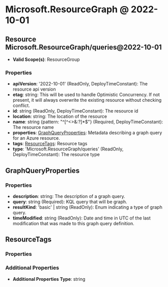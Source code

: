 # Microsoft.ResourceGraph @ 2022-10-01

## Resource Microsoft.ResourceGraph/queries@2022-10-01
* **Valid Scope(s)**: ResourceGroup
### Properties
* **apiVersion**: '2022-10-01' (ReadOnly, DeployTimeConstant): The resource api version
* **etag**: string: This will be used to handle Optimistic Concurrency. If not present, it will always overwrite the existing resource without checking conflict.
* **id**: string (ReadOnly, DeployTimeConstant): The resource id
* **location**: string: The location of the resource
* **name**: string {pattern: "^[^<>&:\?]*$"} (Required, DeployTimeConstant): The resource name
* **properties**: [GraphQueryProperties](#graphqueryproperties): Metadata describing a graph query for an Azure resource.
* **tags**: [ResourceTags](#resourcetags): Resource tags
* **type**: 'Microsoft.ResourceGraph/queries' (ReadOnly, DeployTimeConstant): The resource type

## GraphQueryProperties
### Properties
* **description**: string: The description of a graph query.
* **query**: string (Required): KQL query that will be graph.
* **resultKind**: 'basic' | string (ReadOnly): Enum indicating a type of graph query.
* **timeModified**: string (ReadOnly): Date and time in UTC of the last modification that was made to this graph query definition.

## ResourceTags
### Properties
### Additional Properties
* **Additional Properties Type**: string

